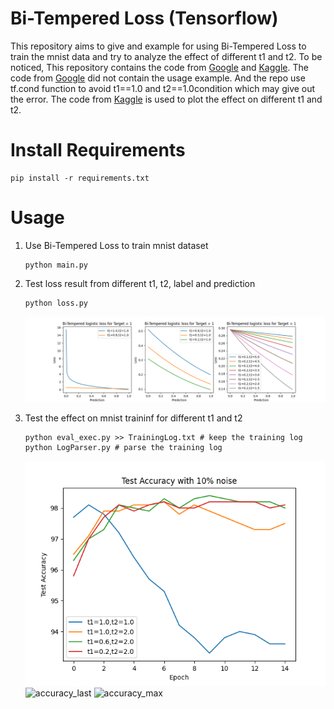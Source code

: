 # Bi-Tempered Loss (Tensorflow)
This repository aims to give and example for using Bi-Tempered Loss to train the mnist data and try to analyze the effect of different t1 and t2. To be noticed, This repository contains the code from [Google](https://github.com/google/bi-tempered-loss) and [Kaggle](https://www.kaggle.com/nasirkhalid24/loss-functions-to-help-with-noisy-labelled-data). The code from [Google](https://github.com/google/bi-tempered-loss) did not contain the usage example. And the repo use tf.cond function to avoid t1==1.0 and t2==1.0condition which may give out the error. The code from [Kaggle](https://www.kaggle.com/nasirkhalid24/loss-functions-to-help-with-noisy-labelled-data) is used to plot the effect on different t1 and t2.

# Install Requirements
```
pip install -r requirements.txt
```

# Usage
1. Use Bi-Tempered Loss to train mnist dataset
    ```
    python main.py
    ```

2. Test loss result from different t1, t2, label and prediction
    ```
    python loss.py
    ```
    ![BiTemperedLossVisualize](results/BiTemperedLossVisualize.png)

3. Test the effect on mnist traininf for different t1 and t2
    ```
    python eval_exec.py >> TrainingLog.txt # keep the training log
    python LogParser.py # parse the training log
    ```
    ![TestAccuracePerEpoch](results/TestAccuracePerEpoch.png)
    ![accuracy_last](results/accuracy_last.gif)
    ![accuracy_max](results/accuracy_max.gif)

